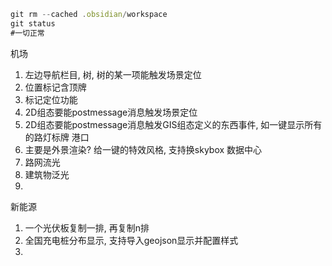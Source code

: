 ```js
git rm --cached .obsidian/workspace 
git status 
#一切正常
```

机场	
1. 左边导航栏目, 树, 树的某一项能触发场景定位
2. 位置标记含顶牌	
3. 标记定位功能
4. 2D组态要能postmessage消息触发场景定位
5. 2D组态要能postmessage消息触发GIS组态定义的东西事件, 如一键显示所有的路灯标牌
港口	
1. 主要是外景渲染? 给一键的特效风格, 支持换skybox
数据中心
1. 路网流光
2. 建筑物泛光
3. 
新能源			
1. 一个光伏板复制一排, 再复制n排
2. 全国充电桩分布显示, 支持导入geojson显示并配置样式
3. 
